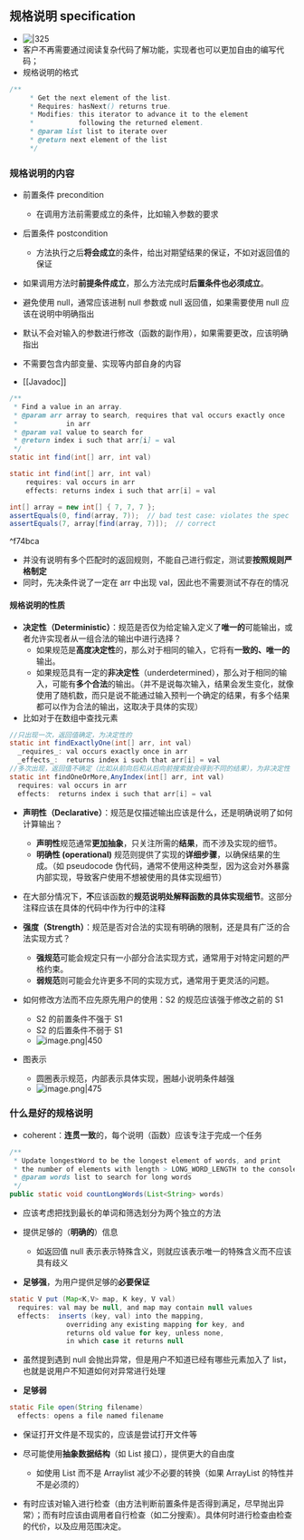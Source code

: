 ## 规格说明 specification

- ![|325](https://thdlrt.oss-cn-beijing.aliyuncs.com/20231230115100.png)
- 客户不再需要通过阅读复杂代码了解功能，实现者也可以更加自由的编写代码；
- 规格说明的格式
```java
/**
     * Get the next element of the list.
     * Requires: hasNext() returns true.
     * Modifies: this iterator to advance it to the element 
     *           following the returned element.
     * @param list list to iterate over
     * @return next element of the list
     */
```

### 规格说明的内容 

- 前置条件 precondition
	- 在调用方法前需要成立的条件，比如输入参数的要求
- 后置条件 postcondition
	- 方法执行之后**将会成立**的条件，给出对期望结果的保证，不如对返回值的保证
- 如果调用方法时**前提条件成立**，那么方法完成时**后置条件也必须成立**。

- 避免使用 null，通常应该进制 null 参数或 null 返回值，如果需要使用 null 应该在说明中明确指出
- 默认不会对输入的参数进行修改（函数的副作用），如果需要更改，应该明确指出

- 不需要包含内部变量、实现等内部自身的内容

- [[Javadoc]]
```java
/**
 * Find a value in an array.
 * @param arr array to search, requires that val occurs exactly once
 *            in arr
 * @param val value to search for
 * @return index i such that arr[i] = val
 */
static int find(int[] arr, int val)
```

```java
static int find(int[] arr, int val) 
	requires: val occurs in arr 
	effects: returns index i such that arr[i] = val

int[] array = new int[] { 7, 7, 7 };
assertEquals(0, find(array, 7));  // bad test case: violates the spec
assertEquals(7, array[find(array, 7)]);  // correct
```

^f74bca
- 并没有说明有多个匹配时的返回规则，不能自己进行假定，测试要**按照规则严格制定**
- 同时，先决条件说了一定在 arr 中出现 val，因此也不需要测试不存在的情况

#### 规格说明的性质

- **决定性（Deterministic）**：规范是否仅为给定输入定义了**唯一的**可能输出，或者允许实现者从一组合法的输出中进行选择？
	 - 如果规范是**高度决定性**的，那么对于相同的输入，它将有**一致的、唯一的**输出。
	 - 如果规范具有一定的**非决定性**（underdetermined），那么对于相同的输入，可能有**多个合法**的输出。（并不是说每次输入，结果会发生变化，就像使用了随机数，而只是说不能通过输入预判一个确定的结果，有多个结果都可以作为合法的输出，这取决于具体的实现）
- 比如对于在数组中查找元素
```java
//只出现一次，返回值确定，为决定性的
static int findExactlyOne(int[] arr, int val)
  _requires_: val occurs exactly once in arr
  _effects_:  returns index i such that arr[i] = val
//多次出现，返回值不确定（比如从前向后和从后向前搜索就会得到不同的结果），为非决定性
static int findOneOrMore,AnyIndex(int[] arr, int val)
  requires: val occurs in arr
  effects:  returns index i such that arr[i] = val
```

- **声明性（Declarative）**：规范是仅描述输出应该是什么，还是明确说明了如何计算输出？
	- **声明性**规范通常**更加抽象**，只关注所需的**结果**，而不涉及实现的细节。
	- **明确性 (operational)** 规范则提供了实现的**详细步骤**，以确保结果的生成。（如 pseudocode 伪代码，通常不使用这种类型，因为这会对外暴露内部实现，导致客户使用不想被使用的具体实现细节）
- 在大部分情况下，**不**应该函数的**规范说明处解释函数的具体实现细节**。这部分注释应该在具体的代码中作为行中的注释

- **强度（Strength）**：规范是否对合法的实现有明确的限制，还是具有广泛的合法实现方式？
	- **强规范**可能会规定只有一小部分合法实现方式，通常用于对特定问题的严格约束。
	- **弱规范**则可能会允许更多不同的实现方式，通常用于更灵活的问题。
- 如何修改方法而不应先原先用户的使用：S2 的规范应该强于修改之前的 S1
	- S2 的前置条件不强于 S1
	- S2 的后置条件不弱于 S1 
	- ![image.png|450](https://thdlrt.oss-cn-beijing.aliyuncs.com/20231230152715.png)

- 图表示
	- 圆圈表示规范，内部表示具体实现，圈越小说明条件越强
	- ![image.png|475](https://thdlrt.oss-cn-beijing.aliyuncs.com/20231230160254.png)

### 什么是好的规格说明

- coherent：**连贯一致**的，每个说明（函数）应该专注于完成一个任务
```java
/**
 * Update longestWord to be the longest element of words, and print
 * the number of elements with length > LONG_WORD_LENGTH to the console.
 * @param words list to search for long words
 */
public static void countLongWords(List<String> words)
```
- 应该考虑把找到最长的单词和筛选划分为两个独立的方法

- 提供足够的（**明确的**）信息
	- 如返回值 null 表示表示特殊含义，则就应该表示唯一的特殊含义而不应该具有歧义

- **足够强**，为用户提供足够的**必要保证**
```java
static V put (Map<K,V> map, K key, V val)
  requires: val may be null, and map may contain null values
  effects:  inserts (key, val) into the mapping,
              overriding any existing mapping for key, and
              returns old value for key, unless none,
              in which case it returns null
```
- 虽然提到遇到 null 会抛出异常，但是用户不知道已经有哪些元素加入了 list，也就是说用户不知道如何对异常进行处理

- **足够弱**
```java
static File open(String filename)
  effects: opens a file named filename
```
- 保证打开文件是不现实的，应该是尝试打开文件等

- 尽可能使用**抽象数据结构**（如 List 接口），提供更大的自由度
	- 如使用 List 而不是 Arraylist 减少不必要的转换（如果 ArrayList 的特性并不是必须的）

- 有时应该对输入进行检查（由方法判断前置条件是否得到满足，尽早抛出异常）；而有时应该由调用者自行检查（如二分搜索）。具体何时进行检查由检查的代价，以及应用范围决定。